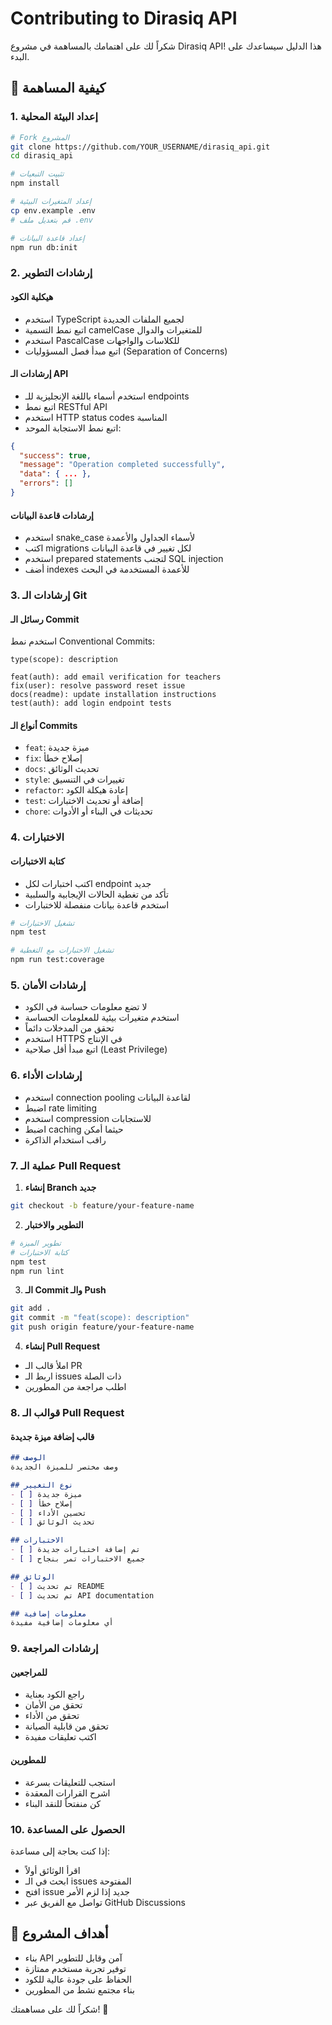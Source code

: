 # Contributing to Dirasiq API

شكراً لك على اهتمامك بالمساهمة في مشروع Dirasiq API! هذا الدليل سيساعدك على البدء.

## 🚀 كيفية المساهمة

### 1. إعداد البيئة المحلية

```bash
# Fork المشروع
git clone https://github.com/YOUR_USERNAME/dirasiq_api.git
cd dirasiq_api

# تثبيت التبعيات
npm install

# إعداد المتغيرات البيئية
cp env.example .env
# قم بتعديل ملف .env

# إعداد قاعدة البيانات
npm run db:init
```

### 2. إرشادات التطوير

#### هيكلية الكود
- استخدم TypeScript لجميع الملفات الجديدة
- اتبع نمط التسمية camelCase للمتغيرات والدوال
- استخدم PascalCase للكلاسات والواجهات
- اتبع مبدأ فصل المسؤوليات (Separation of Concerns)

#### إرشادات الـ API
- استخدم أسماء باللغة الإنجليزية للـ endpoints
- اتبع نمط RESTful API
- استخدم HTTP status codes المناسبة
- اتبع نمط الاستجابة الموحد:
```json
{
  "success": true,
  "message": "Operation completed successfully",
  "data": { ... },
  "errors": []
}
```

#### إرشادات قاعدة البيانات
- استخدم snake_case لأسماء الجداول والأعمدة
- اكتب migrations لكل تغيير في قاعدة البيانات
- استخدم prepared statements لتجنب SQL injection
- أضف indexes للأعمدة المستخدمة في البحث

### 3. إرشادات الـ Git

#### رسائل الـ Commit
استخدم نمط Conventional Commits:
```
type(scope): description

feat(auth): add email verification for teachers
fix(user): resolve password reset issue
docs(readme): update installation instructions
test(auth): add login endpoint tests
```

#### أنواع الـ Commits
- `feat`: ميزة جديدة
- `fix`: إصلاح خطأ
- `docs`: تحديث الوثائق
- `style`: تغييرات في التنسيق
- `refactor`: إعادة هيكلة الكود
- `test`: إضافة أو تحديث الاختبارات
- `chore`: تحديثات في البناء أو الأدوات

### 4. الاختبارات

#### كتابة الاختبارات
- اكتب اختبارات لكل endpoint جديد
- تأكد من تغطية الحالات الإيجابية والسلبية
- استخدم قاعدة بيانات منفصلة للاختبارات

```bash
# تشغيل الاختبارات
npm test

# تشغيل الاختبارات مع التغطية
npm run test:coverage
```

### 5. إرشادات الأمان

- لا تضع معلومات حساسة في الكود
- استخدم متغيرات بيئية للمعلومات الحساسة
- تحقق من المدخلات دائماً
- استخدم HTTPS في الإنتاج
- اتبع مبدأ أقل صلاحية (Least Privilege)

### 6. إرشادات الأداء

- استخدم connection pooling لقاعدة البيانات
- اضبط rate limiting
- استخدم compression للاستجابات
- اضبط caching حيثما أمكن
- راقب استخدام الذاكرة

### 7. عملية الـ Pull Request

1. **إنشاء Branch جديد**
```bash
git checkout -b feature/your-feature-name
```

2. **التطوير والاختبار**
```bash
# تطوير الميزة
# كتابة الاختبارات
npm test
npm run lint
```

3. **الـ Commit والـ Push**
```bash
git add .
git commit -m "feat(scope): description"
git push origin feature/your-feature-name
```

4. **إنشاء Pull Request**
- املأ قالب الـ PR
- اربط الـ issues ذات الصلة
- اطلب مراجعة من المطورين

### 8. قوالب الـ Pull Request

#### قالب إضافة ميزة جديدة
```markdown
## الوصف
وصف مختصر للميزة الجديدة

## نوع التغيير
- [ ] ميزة جديدة
- [ ] إصلاح خطأ
- [ ] تحسين الأداء
- [ ] تحديث الوثائق

## الاختبارات
- [ ] تم إضافة اختبارات جديدة
- [ ] جميع الاختبارات تمر بنجاح

## الوثائق
- [ ] تم تحديث README
- [ ] تم تحديث API documentation

## معلومات إضافية
أي معلومات إضافية مفيدة
```

### 9. إرشادات المراجعة

#### للمراجعين
- راجع الكود بعناية
- تحقق من الأمان
- تحقق من الأداء
- تحقق من قابلية الصيانة
- اكتب تعليقات مفيدة

#### للمطورين
- استجب للتعليقات بسرعة
- اشرح القرارات المعقدة
- كن منفتحاً للنقد البناء

### 10. الحصول على المساعدة

إذا كنت بحاجة إلى مساعدة:
- اقرأ الوثائق أولاً
- ابحث في الـ issues المفتوحة
- افتح issue جديد إذا لزم الأمر
- تواصل مع الفريق عبر GitHub Discussions

## 🎯 أهداف المشروع

- بناء API آمن وقابل للتطوير
- توفير تجربة مستخدم ممتازة
- الحفاظ على جودة عالية للكود
- بناء مجتمع نشط من المطورين

شكراً لك على مساهمتك! 🚀

